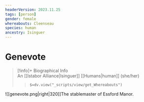 ```yaml
---
headerVersion: 2023.11.25
tags: [person]
gender: female
whereabouts: Cleenseau
species: human
ancestry: Isinguer
---
```

# Genevote
>[!info]+ Biographical Info  
> An [[Istabor Alliance|Isinguer]] [[Humans|human]] (she/her)  
>> `$=dv.view("_scripts/view/get_Whereabouts")`

![[genevote.png|right|320]]The stablemaster of Essford Manor. 